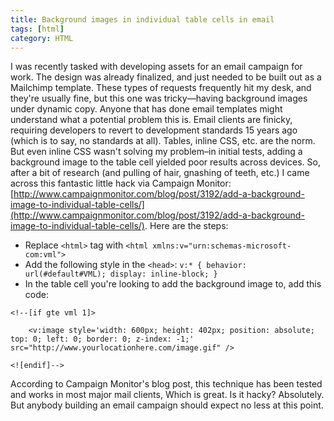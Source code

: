 ```yaml
---
title: Background images in individual table cells in email
tags: [html]
category: HTML
---
```


I was recently tasked with developing assets for an email campaign for work. The design was already finalized, and just needed to be built out as a Mailchimp template. These types of requests frequently hit my desk, and they're usually fine, but this one was tricky—having background images under dynamic copy. Anyone that has done email templates might understand what a potential problem this is. Email clients are finicky, requiring developers to revert to development standards 15 years ago (which is to say, no standards at all). Tables, inline CSS, etc. are the norm. But even inline CSS wasn't solving my problem–in initial tests, adding a background image to the table cell yielded poor results across devices. So, after a bit of research (and pulling of hair, gnashing of teeth, etc.) I came across this fantastic little hack via Campaign Monitor: [http://www.campaignmonitor.com/blog/post/3192/add-a-background-image-to-individual-table-cells/](http://www.campaignmonitor.com/blog/post/3192/add-a-background-image-to-individual-table-cells/). Here are the steps:

- Replace `<html>` tag with `<html xmlns:v="urn:schemas-microsoft-com:vml">`
- Add the following style in the `<head>`: `v:* { behavior: url(#default#VML); display: inline-block; }`
- In the table cell you're looking to add the background image to, add this code:

~~~
<!--[if gte vml 1]>

	<v:image style='width: 600px; height: 402px; position: absolute; top: 0; left: 0; border: 0; z-index: -1;' src="http://www.yourlocationhere.com/image.gif" />

<![endif]-->
~~~

According to Campaign Monitor's blog post, this technique has been tested and works in most major mail clients, Which is great. Is it hacky? Absolutely. But anybody building an email campaign should expect no less at this point.
